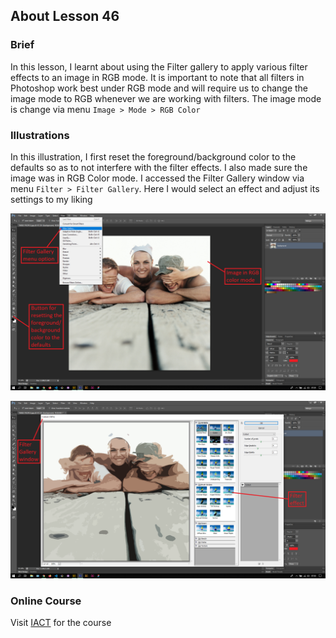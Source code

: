 ## About Lesson 46

### Brief
In this lesson, I learnt about using the Filter gallery to apply various filter effects to an image in RGB mode. It is important to note that all filters in Photoshop work best under RGB mode and will require us to change the image mode to RGB whenever we are working with filters. The image mode is change via menu `Image > Mode > RGB Color`

### Illustrations

In this illustration, I first reset the foreground/background color to the defaults so as to not interfere with the filter effects. I also made sure the image was in RGB Color mode. I accessed the Filter Gallery window via menu `Filter > Filter Gallery`. Here I would select an effect and adjust its settings to my liking

![Illustration Example](../assets/images/illustration80.png)

![Illustration Example](../assets/images/illustration81.png)


### Online Course
Visit [IACT](https://iact.ie) for the course